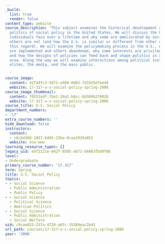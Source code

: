 ```yaml
---
_build:
  list: true
  render: false
content_type: website
course_description: 'This subject examines the historical development and contemporary
  politics of social policy in the United States. We will discuss the kinds of risks
  individuals face over a lifetime and why some are ameliorated by social policy while
  others are not (and how the U.S. is similar or different from other countries in
  this regard). We will examine the policymaking process in the U.S., why some alternatives
  are implemented and others abandoned, why some interests are privileged over others,
  and how the designs of policies can feed back and shape politics in a given policy
  area. Along the way we will examine interactions among political institutions, policy
  elites, the media, and the mass public.

  '
course_image:
  content: 427d4fc3-5d71-e489-0d03-7d1925d7eed4
  website: 17-317-u-s-social-policy-spring-2006
course_image_thumbnail:
  content: 70253adf-7be2-26a2-b0cc-bb584b2f802b
  website: 17-317-u-s-social-policy-spring-2006
course_title: U.S. Social Policy
department_numbers:
- '17'
extra_course_numbers: ''
hide_download: false
instructors:
  content:
  - c6cb4360-1857-b405-22ba-0caa2919a852
  website: ocw-www
learning_resource_types: []
legacy_uid: e5f2121e-842f-8505-a671-b6863fbd9f8b
level:
- Undergraduate
primary_course_number: '17.317'
term: Spring
title: U.S. Social Policy
topics:
- - Social Science
  - Public Administration
  - Public Policy
- - Social Science
  - Political Science
  - American Politics
- - Social Science
  - Public Administration
  - Social Welfare
uid: c9cae923-237a-4720-a6fc-15389eac2b43
url_path: courses/17-317-u-s-social-policy-spring-2006
year: '2006'
---
```

